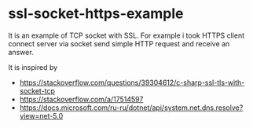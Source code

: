 # ssl-socket-https-example

It is an example of TCP socket with SSL.
For example i took HTTPS client connect server via socket send simple HTTP request and receive an answer.

It is inspired by
- https://stackoverflow.com/questions/39304612/c-sharp-ssl-tls-with-socket-tcp
- https://stackoverflow.com/a/17514597
- https://docs.microsoft.com/ru-ru/dotnet/api/system.net.dns.resolve?view=net-5.0

